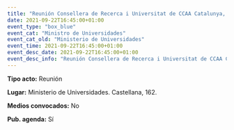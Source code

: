 ```yaml
---
title: "Reunión Consellera de Recerca i Universitat de CCAA Catalunya, Gemma Geis"
date: 2021-09-22T16:45:00+01:00
event_type: "box_blue" 
event_cat: "Ministro de Universidades"
event_cat_old: "Ministerio de Universidades"
event_time: 2021-09-22T16:45:00+01:00
event_desc_date: 2021-09-22T16:45:00+01:00
event_desc_info: "Reunión Consellera de Recerca i Universitat de CCAA Catalunya, Gemma Geis"
---
```

<p class="card-light list_schedule_description"><b>Tipo acto:</b> Reunión
</p>
<p class="card-light list_schedule_description"><b>Lugar:</b> Ministerio de Universidades. Castellana, 162.
</p>
<p class="card-light list_schedule_description"><b>Medios convocados:</b> No
</p>
<p class="card-light list_schedule_description"><b>Pub. agenda:</b> Sí
</p>